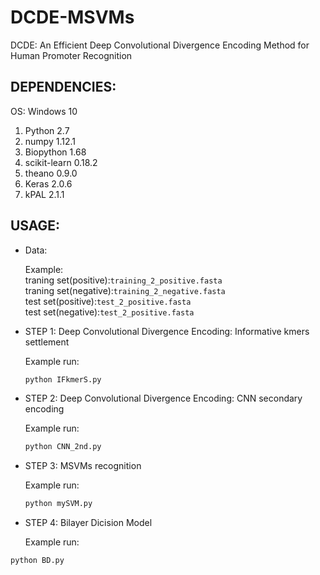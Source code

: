 # DCDE-MSVMs
DCDE: An Efficient Deep Convolutional Divergence Encoding Method for Human Promoter Recognition

## DEPENDENCIES:

OS: Windows 10

1. Python 2.7
2. numpy 1.12.1
3. Biopython 1.68
4. scikit-learn 0.18.2
5. theano 0.9.0
6. Keras 2.0.6
7. kPAL 2.1.1

## USAGE:

* Data:

  Example:<br>
    traning set(positive):`training_2_positive.fasta` <br>
    traning set(negative):`training_2_negative.fasta` <br>
    test set(positive):`test_2_positive.fasta` <br>
    test set(negative):`test_2_positive.fasta` <br>
  
* STEP 1:  Deep Convolutional Divergence Encoding: Informative kmers settlement

  Example run:
  ```Bash
  python IFkmerS.py
  ```

* STEP 2:  Deep Convolutional Divergence Encoding: CNN secondary encoding

  Example run:
  ```Bash
  python CNN_2nd.py
  ```

* STEP 3:  MSVMs recognition
   
  Example run:
  ```Bash
  python mySVM.py
  ```

* STEP 4:  Bilayer Dicision Model

  Example run:
```Bash
python BD.py
```
